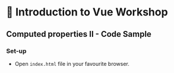 # 💪 Introduction to Vue Workshop

## Computed properties II - Code Sample

### Set-up

- Open `index.html` file in your favourite browser.
